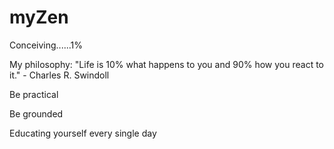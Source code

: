 # myZen
Conceiving......1% 

My philosophy:
"Life is 10% what happens to you and 90% how you react to it." - Charles R. Swindoll

Be practical 

Be grounded

Educating yourself every single day

